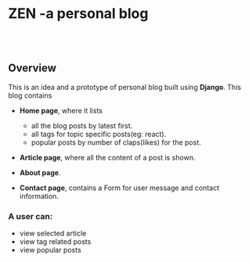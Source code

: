 # ZEN -a personal blog
<br>
<br>

## Overview
This is an idea and a prototype of personal blog built using **Django**. This blog contains
* **Home page**, where it lists
    * all the blog posts by latest first.
    * all tags for topic specific posts(eg: react).
    * popular posts by number of claps(likes) for the post.

* **Article page**, where all the content of a post is shown.
* **About page**.
* **Contact page**, contains a Form for user message and contact information.

### A user can:
* view selected article
* view tag related posts
* view popular posts
<br/>
<br/>
